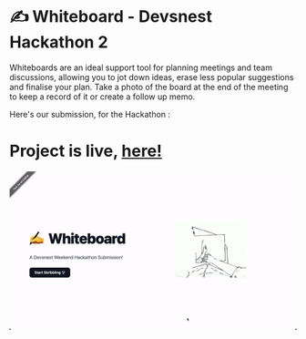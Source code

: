 # ✍️ Whiteboard - Devsnest Hackathon 2

Whiteboards are an ideal support tool for planning meetings and team discussions, allowing you to jot down ideas, erase less popular suggestions and finalise your plan. Take a photo of the board at the end of the meeting to keep a record of it or create a follow up memo.

Here's our submission, for the Hackathon :

# Project is live, [here!](https://thatbeautifuldream.github.io/whiteboard/)

![Landing Page](https://github.com/thatbeautifuldream/whiteboard/blob/main/landing-page.gif)

